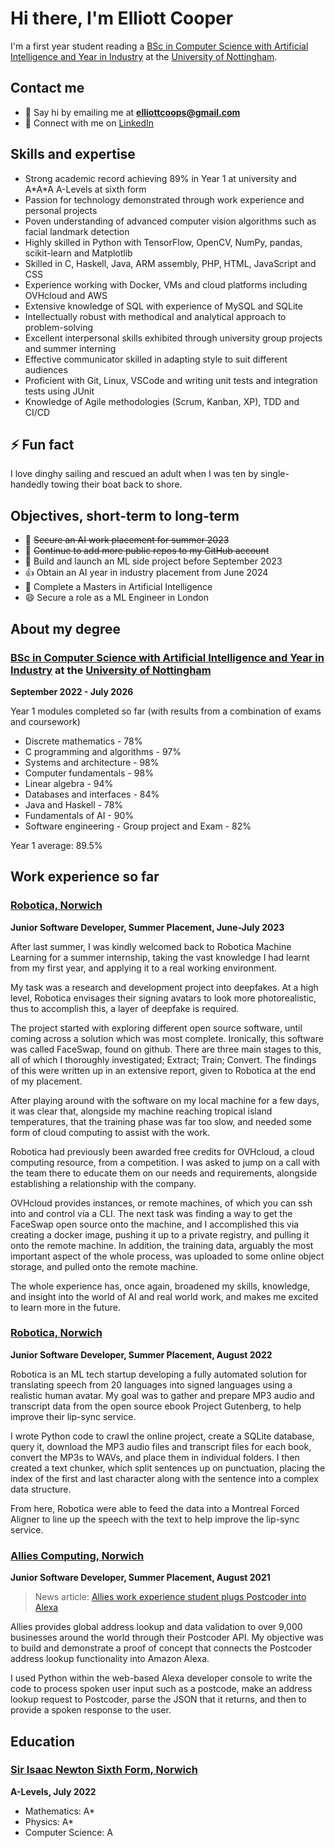 # Hi there, I'm Elliott Cooper


I'm a first year student reading a [BSc in Computer Science with Artificial Intelligence and Year in Industry](https://www.nottingham.ac.uk/studywithus/ugstudy/courses/UG/Computer-Science-and-Artificial-Intelligence-with-Year-in-Industry-BSc-Hons-U6UCMPAIY.html) at the [University of Nottingham](https://www.nottingham.ac.uk).


## Contact me

- 💬 Say hi by emailing me at **elliottcoops@gmail.com**
- 👯 Connect with me on [LinkedIn](https://www.linkedin.com/in/elliottcoops)


## Skills and expertise

  - Strong academic record achieving 89% in Year 1 at university and A\*A\*A A-Levels at sixth form
  - Passion for technology demonstrated through work experience and personal projects
  - Poven understanding of advanced computer vision algorithms such as facial landmark detection 
  - Highly skilled in Python with TensorFlow, OpenCV, NumPy, pandas, scikit-learn and Matplotlib
  - Skilled in C, Haskell, Java, ARM assembly, PHP, HTML, JavaScript and CSS
  - Experience working with Docker, VMs and cloud platforms including OVHcloud and AWS
  - Extensive knowledge of SQL with experience of MySQL and SQLite
  - Intellectually robust with methodical and analytical approach to problem-solving
  - Excellent interpersonal skills exhibited through university group projects and summer interning
  - Effective communicator skilled in adapting style to suit different audiences
  - Proficient with Git, Linux, VSCode and writing unit tests and integration tests using JUnit
  - Knowledge of Agile methodologies (Scrum, Kanban, XP), TDD and CI/CD


## ⚡ Fun fact

I love dinghy sailing and rescued an adult when I was ten by single-handedly towing their boat back to shore.


## Objectives, short-term to long-term

- 🔭 ~~Secure an AI work placement for summer 2023~~
- 🤔 ~~Continue to add more public repos to my GitHub account~~
- 🌱 Build and launch an ML side project before September 2023
- 👍 Obtain an AI year in industry placement from June 2024
- 🤖 Complete a Masters in Artificial Intelligence
- 😄 Secure a role as a ML Engineer in London


## About my degree

### [BSc in Computer Science with Artificial Intelligence and Year in Industry](https://www.nottingham.ac.uk/studywithus/ugstudy/courses/UG/Computer-Science-and-Artificial-Intelligence-with-Year-in-Industry-BSc-Hons-U6UCMPAIY.html) at the [University of Nottingham](https://www.nottingham.ac.uk)

**September 2022 - July 2026**

Year 1 modules completed so far (with results from a combination of exams and coursework)

- Discrete mathematics - 78%
- C programming and algorithms - 97%
- Systems and architecture - 98%
- Computer fundamentals - 98%
- Linear algebra - 94%
- Databases and interfaces - 84%
- Java and Haskell - 78%
- Fundamentals of AI - 90%
- Software engineering - Group project and Exam - 82%

Year 1 average: 89.5%

## Work experience so far

### [Robotica, Norwich](https://robotica.media)

**Junior Software Developer, Summer Placement, June-July 2023**

After last summer, I was kindly welcomed back to Robotica Machine Learning for a summer internship, taking the vast knowledge I had learnt from my first year, and applying it to a real working environment.

My task was a research and development project into deepfakes. At a high level, Robotica envisages their signing avatars to look more photorealistic, thus to accomplish this, a layer of deepfake is required.

The project started with exploring different open source software, until coming across a solution which was most complete. Ironically, this software was called FaceSwap, found on github. There are three main stages to this, all of which I thoroughly investigated; Extract; Train; Convert. The findings of this were written up in an extensive report, given to Robotica at the end of my placement.

After playing around with the software on my local machine for a few days, it was clear that, alongside my machine reaching tropical island temperatures, that the training phase was far too slow, and needed some form of cloud computing to assist with the work.

Robotica had previously been awarded free credits for OVHcloud, a cloud computing resource, from a competition. I was asked to jump on a call with the team there to educate them on our needs and requirements, alongside establishing a relationship with the company. 

OVHcloud provides instances, or remote machines, of which you can ssh into and control via a CLI. The next task was finding a way to get the FaceSwap open source onto the machine, and I accomplished this via creating a docker image, pushing it up to a private registry, and pulling it onto the remote machine. In addition, the training data, arguably the most important aspect of the whole process, was uploaded to some online object storage, and pulled onto the remote machine. 

The whole experience has, once again, broadened my skills, knowledge, and insight into the world of AI and real world work, and makes me excited to learn more in the future.

### [Robotica, Norwich](https://robotica.media)

**Junior Software Developer, Summer Placement, August 2022**

Robotica is an ML tech startup developing a fully automated solution for translating speech from 20 languages into signed languages using a realistic human avatar. My goal was to gather and prepare MP3 audio and transcript data from the open source ebook Project Gutenberg, to help improve their lip-sync service.

I wrote Python code to crawl the online project, create a SQLite database, query it, download the MP3 audio files and transcript files for each book, convert the MP3s to WAVs, and place them in individual folders. I then created a text chunker, which split sentences up on punctuation, placing the index of the first and last character along with the sentence into a complex data structure.

From here, Robotica were able to feed the data into a Montreal Forced Aligner to line up the speech with the text to help improve the lip-sync service.

### [Allies Computing, Norwich](https://www.alliescomputing.com)

**Junior Software Developer, Summer Placement, August 2021**

> News article: [Allies work experience student plugs Postcoder into Alexa](https://alliescomputing.com/news/student-plugs-postcoder-into-alexa)

Allies provides global address lookup and data validation to over 9,000 businesses around the world through their Postcoder API. My objective was to build and demonstrate a proof of concept that connects the Postcoder address lookup functionality into Amazon Alexa.

I used Python within the web-based Alexa developer console to write the code to process spoken user input such as a postcode, make an address lookup request to Postcoder, parse the JSON that it returns, and then to provide a spoken response to the user.


## Education

### [Sir Isaac Newton Sixth Form, Norwich](https://www.isaacnewtonsixthform.org)

**A-Levels, July 2022**

- Mathematics: A*
- Physics: A*
- Computer Science: A

